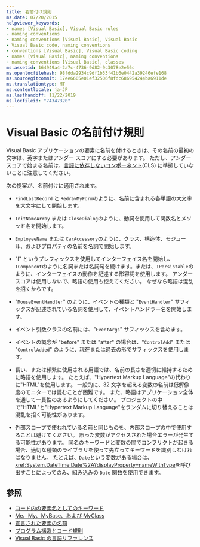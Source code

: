 ```yaml
---
title: 名前付け規則
ms.date: 07/20/2015
helpviewer_keywords:
- names [Visual Basic], Visual Basic rules
- naming conventions
- naming conventions [Visual Basic], Visual Basic
- Visual Basic code, naming conventions
- conventions [Visual Basic], Visual Basic coding
- names [Visual Basic], naming conventions
- naming conventions [Visual Basic], classes
ms.assetid: 164949a4-2a7c-4736-9d82-9c3078e2e56c
ms.openlocfilehash: 98fdda2934c9df1b33f41b6e0442a39246efe168
ms.sourcegitcommit: 17ee6605e01ef32506f8fdc686954244ba6911de
ms.translationtype: MT
ms.contentlocale: ja-JP
ms.lasthandoff: 11/22/2019
ms.locfileid: "74347320"
---
```

# <a name="visual-basic-naming-conventions"></a>Visual Basic の名前付け規則
Visual Basic アプリケーションの要素に名前を付けるときは、その名前の最初の文字は、英字またはアンダー スコアにする必要があります。 ただし、アンダースコアで始まる名前は、[言語に依存しないコンポーネント](../../../standard/language-independence-and-language-independent-components.md)(CLS) に準拠していないことに注意してください。  
  
 次の提案が、名前付けに適用されます。  
  
- `FindLastRecord` と `RedrawMyForm`のように、名前に含まれる各単語の大文字を大文字にして開始します。  
  
- `InitNameArray` または `CloseDialog`のように、動詞を使用して関数名とメソッド名を開始します。  
  
- `EmployeeName` または `CarAccessory`のように、クラス、構造体、モジュール、およびプロパティの名前を名詞で開始します。  
  
- "I" というプレフィックスを使用してインターフェイス名を開始し、`IComponent`のように名詞または名詞句を続けます。または、`IPersistable`のように、インターフェイスの動作を記述する形容詞を使用します。 アンダー スコアは使用しないで、略語の使用も控えてください。 なぜなら略語は混乱を招くからです。  
  
- "`MouseEventHandler`" のように、イベントの種類と "`EventHandler`" サフィックスが記述されている名詞を使用して、イベントハンドラー名を開始します。  
  
- イベント引数クラスの名前には、"`EventArgs`" サフィックスを含めます。  
  
- イベントの概念が "before" または "after" の場合は、"`ControlAdd`" または "`ControlAdded`" のように、現在または過去の形でサフィックスを使用します。  
  
- 長い、または頻繁に使用される用語では、名前の長さを適切に維持するために略語を使用します。 たとえば、"Hypertext Markup Language"の代わりに"HTML"を使用します。 一般的に、32 文字を超える変数の名前は低解像度のモニターでは読むことが困難です。 また、略語はアプリケーション全体を通して一貫性のあるようにしてください。 プロジェクトの中で"HTML"と"Hypertext Markup Language"をランダムに切り替えることは混乱を招く可能性があります。  
  
- 外部スコープで使われている名前と同じものを、内部スコープの中で使用することは避けてください。 誤った変数がアクセスされた場合エラーが発生する可能性があります。 同名のキーワードと変数の間でコンフリクトが起きる場合、適切な種類のライブラリを使って先立ってキーワードを識別しなければなりません。 たとえば、`Date`という変数がある場合は、<xref:System.DateTime.Date%2A?displayProperty=nameWithType>を呼び出すことによってのみ、組み込みの `Date` 関数を使用できます。  
  
## <a name="see-also"></a>参照

- [コード内の要素名としてのキーワード](../../../visual-basic/programming-guide/program-structure/keywords-as-element-names-in-code.md)
- [Me、My、MyBase、および MyClass](../../../visual-basic/programming-guide/program-structure/me-my-mybase-and-myclass.md)
- [宣言された要素の名前](../../../visual-basic/programming-guide/language-features/declared-elements/declared-element-names.md)
- [プログラム構造とコード規則](../../../visual-basic/programming-guide/program-structure/program-structure-and-code-conventions.md)
- [Visual Basic の言語リファレンス](../../../visual-basic/language-reference/index.md)
